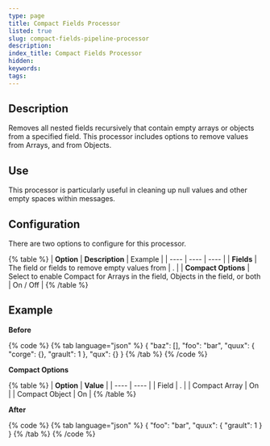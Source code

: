 ```yaml
---
type: page
title: Compact Fields Processor
listed: true
slug: compact-fields-pipeline-processor
description: 
index_title: Compact Fields Processor
hidden: 
keywords: 
tags: 
---
```


## Description

Removes all nested fields recursively that contain empty arrays or objects from a specified field. This processor includes options to remove values from Arrays, and from Objects. 

## Use

This processor is particularly useful in cleaning up null values and other empty spaces within messages. 

## Configuration

There are two options to configure for this processor. 

{% table %}
| **Option** | **Description** | Example | 
| ---- | ---- | ---- | 
| **Fields** | The field or fields to remove empty values from | . | 
| **Compact Options** | Select to enable Compact for Arrays in the field, Objects in the field, or both | On / Off | 
{% /table %}

## Example

**Before**

{% code %}
{% tab language="json" %}
{
  "baz": [],
  "foo": "bar",
  "quux": {
    "corge": {},
    "grault": 1
  },
  "qux": {}
}
{% /tab %}
{% /code %}

**Compact Options**

{% table %}
| **Option** | **Value** | 
| ---- | ---- | 
| Field | . | 
| Compact Array | On | 
| Compact Object | On | 
{% /table %}

**After**

{% code %}
{% tab language="json" %}
{
  "foo": "bar",
  "quux": {
    "grault": 1
  }
}
{% /tab %}
{% /code %}